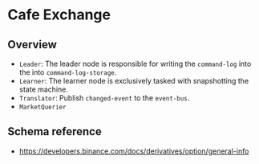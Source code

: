 # Cafe Exchange

## Overview

- `Leader`: The leader node is responsible for writing the `command-log` into the into `command-log-storage`.
- `Learner`: The learner node is exclusively tasked with snapshotting the state machine.
- `Translator`: Publish `changed-event` to the `event-bus`.
- `MarketQuerier`

## Schema reference
- https://developers.binance.com/docs/derivatives/option/general-info

